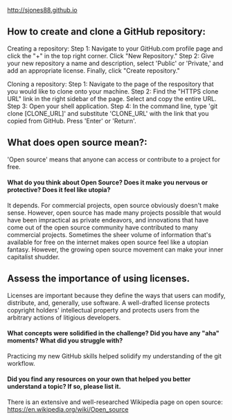 http://sjones88.github.io

## How to create and clone a GitHub repository: ##
Creating a repository:
Step 1: Navigate to your GitHub.com profile page and click the "+" in the top right corner. Click "New Repository."
Step 2: Give your new repository a name and description, select 'Public' or 'Private,' and add an appropriate license. Finally, click "Create repository."

Cloning a repository:
Step 1: Navigate to the page of the respository that you would like to clone onto your machine.
Step 2: Find the "HTTPS clone URL" link in the right sidebar of the page. Select and copy the entire URL.
Step 3: Open your shell application.
Step 4: In the command line, type 'git clone [CLONE_URL]' and substitute 'CLONE_URL' with the link that you copied from GitHub. Press 'Enter' or 'Return'.

## What does open source mean?: ##

'Open source' means that anyone can access or contribute to a project for free.

#### What do you think about Open Source? Does it make you nervous or protective? Does it feel like utopia? ####

It depends. For commercial projects, open source obviously doesn't make sense. However, open source has made many projects possible that would have been impractical as private endeavors, and innovations that have come out of the open source community have contributed to many commercial projects. Sometimes the sheer volume of information that's available for free on the internet makes open source feel like a utopian fantasy. However, the growing open source movement can make your inner capitalist shudder.

## Assess the importance of using licenses. ##

Licenses are important because they define the ways that users can modify, distribute, and, generally, use software. A well-drafted license protects copyright holders' intellectual property and protects users from the arbitrary actions of litigious developers.

#### What concepts were solidified in the challenge? Did you have any "aha" moments? What did you struggle with? ####

Practicing my new GitHub skills helped solidify my understanding of the git workflow.

#### Did you find any resources on your own that helped you better understand a topic? If so, please list it. ####

There is an extensive and well-researched Wikipedia page on open source: https://en.wikipedia.org/wiki/Open_source
